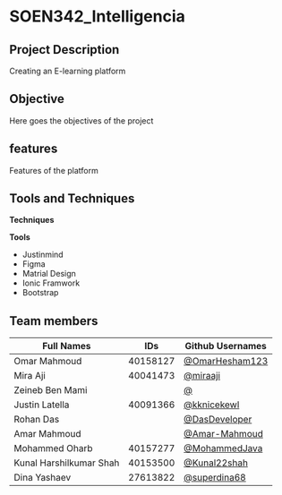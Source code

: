 # SOEN342_Intelligencia

## Project Description
Creating an E-learning platform

## Objective
Here goes the objectives of the project

## features
Features of the platform

## Tools and Techniques
 **Techniques**
 
 **Tools** <br />
 - Justinmind <br />
 - Figma <br />
 - Matrial Design <br />
 - Ionic Framwork <br />
 - Bootstrap <br />

## Team members
| Full Names    | IDs           |  Github Usernames |
| ------------- | ------------- | ------------- | 
| Omar Mahmoud  |   40158127    |[@OmarHesham123](https://github.com/OmarHesham123)|
| Mira Aji  |    40041473   | [@miraaji](https://github.com/miraaji) |
| Zeineb Ben Mami |       | [@](https://github.com/) |
| Justin Latella  |   40091366    | [@kknicekewl](https://github.com/kknicekewl)|
| Rohan Das  |       | [@DasDeveloper](https://github.com/DasDeveloper) |
| Amar Mahmoud  |       | [@Amar-Mahmoud](https://github.com/Amar-Mahmoud) |
| Mohammed Oharb  |   40157277    | [@MohammedJava](https://github.com/MohammedJava) |
| Kunal Harshilkumar Shah  |    40153500   | [@Kunal22shah](https://github.com/Kunal22shah) |
| Dina Yashaev  |  27613822    | [@superdina68](https://github.com/superdina68)|
